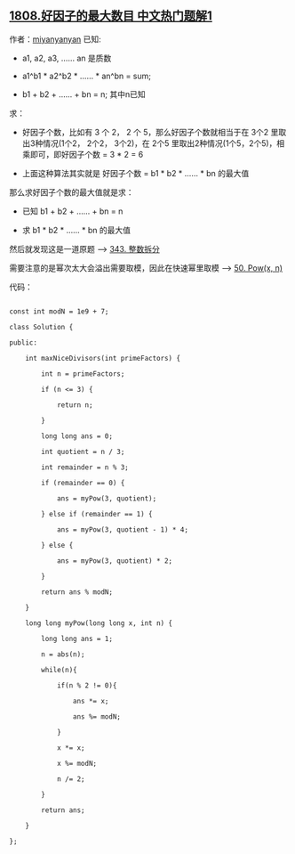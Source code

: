 ## [1808.好因子的最大数目 中文热门题解1](https://leetcode.cn/problems/maximize-number-of-nice-divisors/solutions/100000/fan-yi-wan-zhi-hou-jiu-xiang-dang-yu-yua-113z)

作者：[miyanyanyan](https://leetcode.cn/u/miyanyanyan)
已知:
* a1, a2, a3, …… an 是质数
* a1^b1 * a2^b2 * …… * an^bn = sum;
* b1 + b2 + …… + bn = n; 其中n已知

求：
* 好因子个数，比如有 3 个 2， 2 个 5，那么好因子个数就相当于在 3个2 里取出3种情况(1个2， 2个2， 3个2)，在 2个5 里取出2种情况(1个5，2个5)，相乘即可，即好因子个数 = 3 * 2 = 6
* 上面这种算法其实就是 好因子个数 = b1 * b2 * …… * bn 的最大值

那么求好因子个数的最大值就是求：
* 已知 b1 + b2 + …… + bn = n
* 求 b1 * b2 * …… * bn 的最大值

然后就发现这是一道原题 --> [343. 整数拆分](https://leetcode-cn.com/problems/integer-break/)
需要注意的是幂次太大会溢出需要取模，因此在快速幂里取模 --> [50. Pow(x, n)](https://leetcode-cn.com/problems/powx-n/)

代码：
```
const int modN = 1e9 + 7;
class Solution {
public:
    int maxNiceDivisors(int primeFactors) {
        int n = primeFactors;
        if (n <= 3) {
            return n;
        }
        long long ans = 0;
        int quotient = n / 3;
        int remainder = n % 3;
        if (remainder == 0) {
            ans = myPow(3, quotient);
        } else if (remainder == 1) {
            ans = myPow(3, quotient - 1) * 4;
        } else {
            ans = myPow(3, quotient) * 2;
        }
        return ans % modN;
    }
    long long myPow(long long x, int n) {
        long long ans = 1;
        n = abs(n);
        while(n){
            if(n % 2 != 0){
                ans *= x;
                ans %= modN;
            }
            x *= x;
            x %= modN;
            n /= 2;
        }
        return ans;
    }
};
```
